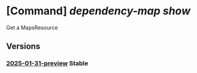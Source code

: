 # [Command] _dependency-map show_

Get a MapsResource

## Versions

### [2025-01-31-preview](/Resources/mgmt-plane/L3N1YnNjcmlwdGlvbnMve30vcmVzb3VyY2Vncm91cHMve30vcHJvdmlkZXJzL21pY3Jvc29mdC5kZXBlbmRlbmN5bWFwL21hcHMve30=/2025-01-31-preview.xml) **Stable**

<!-- mgmt-plane /subscriptions/{}/resourcegroups/{}/providers/microsoft.dependencymap/maps/{} 2025-01-31-preview -->
